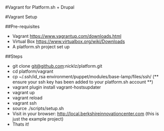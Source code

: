 #Vagrant for Platform.sh + Drupal

#Vagrant Setup

##Pre-requisites
* Vagrant https://www.vagrantup.com/downloads.html
* Virtual Box https://www.virtualbox.org/wiki/Downloads
* A platform.sh project set up

##Steps
* git clone git@github.com:nicklz/platform.git
* cd platform/vagrant
* cp ~/.ssh/id_rsa environment/puppet/modules/base-lamp/files/ssh/ (** ensure your ssh key has been added to your platform.sh account **)
* vagrant plugin install vagrant-hostsupdater
* vagrant up
* vagrant reload
* vagrant ssh
* source ./scripts/setup.sh
* Visit in your browser: http://local.berkshireinnovationcenter.com (this is just the example project)
* Thats it!